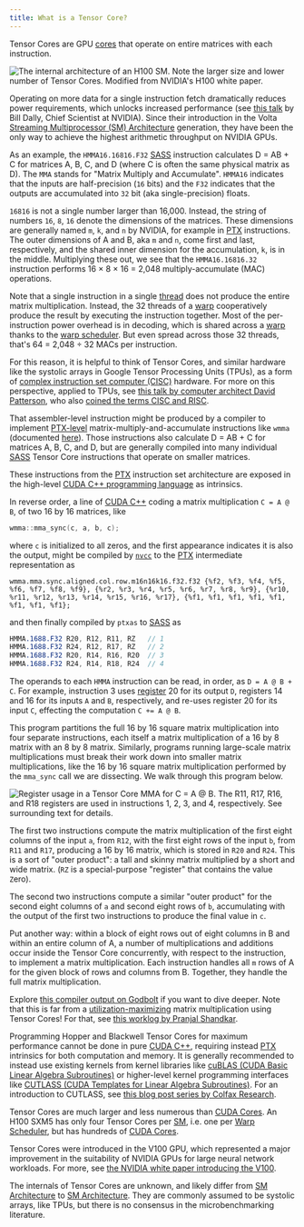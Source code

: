 ```yaml
---
title: What is a Tensor Core?
---
```


Tensor Cores are GPU [cores](/gpu-glossary/device-hardware/core) that operate on
entire matrices with each instruction.

![The internal architecture of an H100 SM. Note the larger size and lower number of Tensor Cores. Modified from NVIDIA's [H100 white paper](https://resources.nvidia.com/en-us-tensor-core).](themed-image://gh100-sm.svg)

Operating on more data for a single instruction fetch dramatically reduces power
requirements, which unlocks increased performance (see
[this talk](https://youtu.be/kLiwvnr4L80?t=868) by Bill Dally, Chief Scientist
at NVIDIA). Since their introduction in the Volta
[Streaming Multiprocessor (SM) Architecture](/gpu-glossary/device-hardware/streaming-multiprocessor-architecture)
generation, they have been the only way to achieve the highest arithmetic
throughput on NVIDIA GPUs.

As an example, the `HMMA16.16816.F32`
[SASS](/gpu-glossary/device-software/streaming-assembler) instruction calculates
D = AB + C for matrices A, B, C, and D (where C is often the same physical
matrix as D). The `MMA` stands for "Matrix Multiply and Accumulate". `HMMA16`
indicates that the inputs are half-precision (`16` bits) and the `F32` indicates
that the outputs are accumulated into `32` bit (aka single-precision) floats.

`16816` is not a single number larger than 16,000. Instead, the string of
numbers `16`, `8`, `16` denote the dimensions of the matrices. These dimensions
are generally named `m`, `k`, and `n` by NVIDIA, for example in
[PTX](/gpu-glossary/device-software/parallel-thread-execution) instructions. The
outer dimensions of A and B, aka `m` and `n`, come first and last, respectively,
and the shared inner dimension for the accumulation, `k`, is in the middle.
Multiplying these out, we see that the `HMMA16.16816.32` instruction performs 16
× 8 × 16 = 2,048 multiply-accumulate (MAC) operations.

Note that a single instruction in a single
[thread](/gpu-glossary/device-software/thread) does not produce the entire
matrix multiplication. Instead, the 32 threads of a
[warp](/gpu-glossary/device-software/warp) cooperatively produce the result by
executing the instruction together. Most of the per-instruction power overhead
is in decoding, which is shared across a
[warp](/gpu-glossary/device-software/warp) thanks to the
[warp scheduler](/gpu-glossary/device-hardware/warp-scheduler). But even spread
across those 32 threads, that's 64 = 2,048 ÷ 32 MACs per instruction.

For this reason, it is helpful to think of Tensor Cores, and similar hardware
like the systolic arrays in Google Tensor Processing Units (TPUs), as a form of
[complex instruction set computer (CISC)](https://www.omgwiki.org/ddsf/doku.php?id=ddsf:public:guidebook:06_append:glossary:c:cisc)
hardware. For more on this perspective, applied to TPUs, see
[this talk by computer architect David Patterson](https://youtu.be/fhHAArxwzvQ?t=2072),
who also
[coined the terms CISC and RISC](https://www.semanticscholar.org/paper/4d3a941a5749dbf0dd39554f12597c449c3c07ff).

That assembler-level instruction might be produced by a compiler to implement
[PTX-level](/gpu-glossary/device-software/parallel-thread-execution)
matrix-multiply-and-accumulate instructions like `wmma` (documented
[here](https://docs.nvidia.com/cuda/archive/12.8.0/parallel-thread-execution/index.html#warp-level-matrix-instructions)).
Those instructions also calculate D = AB + C for matrices A, B, C, and D, but
are generally compiled into many individual
[SASS](/gpu-glossary/device-software/streaming-assembler) Tensor Core
instructions that operate on smaller matrices.

These instructions from the
[PTX](/gpu-glossary/device-software/parallel-thread-execution) instruction set
architecture are exposed in the high-level
[CUDA C++ programming language](/gpu-glossary/host-software/cuda-c) as
intrinsics.

In reverse order, a line of [CUDA C++](/gpu-glossary/host-software/cuda-c)
coding a matrix multiplication `C = A @ B`, of two 16 by 16 matrices, like

```cpp
wmma::mma_sync(c, a, b, c);
```

where `c` is initialized to all zeros, and the first appearance indicates it is
also the output, might be compiled by [`nvcc`](/gpu-glossary/host-software/nvcc)
to the [PTX](/gpu-glossary/device-software/parallel-thread-execution)
intermediate representation as

```ptx
wmma.mma.sync.aligned.col.row.m16n16k16.f32.f32 {%f2, %f3, %f4, %f5, %f6, %f7, %f8, %f9}, {%r2, %r3, %r4, %r5, %r6, %r7, %r8, %r9}, {%r10, %r11, %r12, %r13, %r14, %r15, %r16, %r17}, {%f1, %f1, %f1, %f1, %f1, %f1, %f1, %f1};
```

and then finally compiled by `ptxas` to
[SASS](/gpu-glossary/device-software/streaming-assembler) as

```sass
HMMA.1688.F32 R20, R12, R11, RZ   // 1
HMMA.1688.F32 R24, R12, R17, RZ   // 2
HMMA.1688.F32 R20, R14, R16, R20  // 3
HMMA.1688.F32 R24, R14, R18, R24  // 4
```

The operands to each `HMMA` instruction can be read, in order, as
`D = A @ B + C`. For example, instruction 3 uses
[register](/gpu-glossary/device-hardware/register-file) 20 for its output `D`,
registers 14 and 16 for its inputs `A` and `B`, respectively, and re-uses
register 20 for its input `C`, effecting the computation `C += A @ B`.

This program partitions the full 16 by 16 square matrix multiplication into four
separate instructions, each itself a matrix multiplication of a 16 by 8 matrix
with an 8 by 8 matrix. Similarly, programs running large-scale matrix
multiplications must break their work down into smaller matrix multiplications,
like the 16 by 16 square matrix multiplication performed by the `mma_sync` call
we are dissecting. We walk through this program below.

![Register usage in a Tensor Core MMA for C = A @ B. The R11, R17, R16, and R18 registers are used in instructions 1, 2, 3, and 4, respectively. See surrounding text for details.](themed-image://tensor-core-mma.svg)

The first two instructions compute the matrix multiplication of the first eight
columns of the input `a`, from `R12`, with the first eight rows of the input
`b`, from `R11` and `R17`, producing a 16 by 16 matrix, which is stored in `R20`
and `R24`. This is a sort of "outer product": a tall and skinny matrix
multiplied by a short and wide matrix. (`RZ` is a special-purpose "register"
that contains the value `Z`ero).

The second two instructions compute a similar "outer product" for the second
eight columns of `a` and second eight rows of `b`, accumulating with the output
of the first two instructions to produce the final value in `c`.

Put another way: within a block of eight rows out of eight columns in B and
within an entire column of A, a number of multiplications and additions occur
inside the Tensor Core concurrently, with respect to the instruction, to
implement a matrix multiplication. Each instruction handles all `m` rows of A
for the given block of rows and columns from B. Together, they handle the full
matrix multiplication.

Explore [this compiler output on Godbolt](https://godbolt.org/z/e6cqn8491) if
you want to dive deeper. Note that this is far from a
[utilization-maximizing](https://modal.com/blog/gpu-utilization-guide) matrix
multiplication using Tensor Cores! For that, see
[this worklog by Pranjal Shandkar](https://cudaforfun.substack.com/p/outperforming-cublas-on-h100-a-worklog).

Programming Hopper and Blackwell Tensor Cores for maximum performance cannot be
done in pure [CUDA C++](/gpu-glossary/host-software/cuda-c), requiring instead
[PTX](/gpu-glossary/device-software/parallel-thread-execution) intrinsics for
both computation and memory. It is generally recommended to instead use existing
kernels from kernel libraries like
[cuBLAS (CUDA Basic Linear Algebra Subroutines)](/gpu-glossary/host-software/cublas)
or higher-level kernel programming interfaces like
[CUTLASS (CUDA Templates for Linear Algebra Subroutines)](https://github.com/NVIDIA/cutlass).
For an introduction to CUTLASS, see
[this blog post series by Colfax Research](https://research.colfax-intl.com/cutlass-tutorial-wgmma-hopper/).

Tensor Cores are much larger and less numerous than
[CUDA Cores](/gpu-glossary/device-hardware/cuda-core). An H100 SXM5 has only
four Tensor Cores per
[SM](/gpu-glossary/device-hardware/streaming-multiprocessor), i.e. one per
[Warp Scheduler](/gpu-glossary/device-hardware/warp-scheduler), but has hundreds
of [CUDA Cores](/gpu-glossary/device-hardware/cuda-core).

Tensor Cores were introduced in the V100 GPU, which represented a major
improvement in the suitability of NVIDIA GPUs for large neural network
workloads. For more, see
[the NVIDIA white paper introducing the V100](https://images.nvidia.com/content/volta-architecture/pdf/volta-architecture-whitepaper.pdf).

The internals of Tensor Cores are unknown, and likely differ from
[SM Architecture](/gpu-glossary/device-hardware/streaming-multiprocessor-architecture)
to
[SM Architecture](/gpu-glossary/device-hardware/streaming-multiprocessor-architecture).
They are commonly assumed to be systolic arrays, like TPUs, but there is no
consensus in the microbenchmarking literature.
